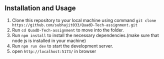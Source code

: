 ## Installation and Usage

1. Clone this repository to your local machine using command `git clone https://github.com/subhajit033/QuadD-Tech-assignment.git`
2. Run `cd QuadD-Tech-assignment` to move into the folder.
3. Run `npm install` to install the necessary dependencies.(make sure that node js is installed in your machine)
4. Run `npm run dev` to start the development server.
5. open `http://localhost:5173/` in browser

